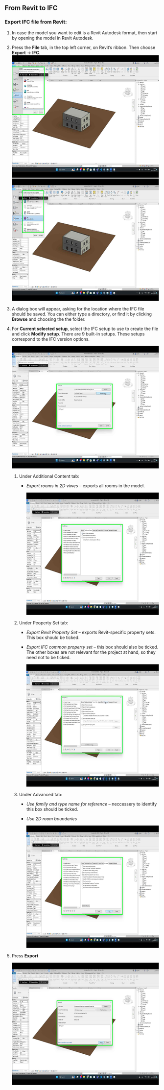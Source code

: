 ## From Revit to IFC
### Export IFC file from Revit:
1.  In case the model you want to edit is a Revit Autodesk format, then start by opening the model in Revit Autodesk. 
2.  Press the **File** tab, in the top left corner, on Revit’s ribbon. Then choose **Export** &rarr; **IFC**.
    <img src="./images/Punkt2_1.png" width="600" height="400"><img src="./images/Punkt2_2.png" width="600" height="400">
3.  A dialog box will appear, asking for the location where the IFC file should be saved. You can either type a directory, or find it by clicking **Browse** and choosing the the folder.
4.  For **Current selected setup**, select the IFC setup to use to create the file and click **Modify setup**. There are 9 built-in setups. These setups correspond to the IFC version options.
   
    <img src="./images/Punkt4.png" width="600" height="400">
    
    1. Under Additional Content tab:
       *    _Export rooms in 2D viwes_ – exports all rooms in the model.
         
               <img src="./images/Punkt_i.png" width="600" height="400">
               
    2. Under Peoperty Set tab:
       *    _Export Revit Property Set_ – exports Revit-specific property sets. This box should be ticked.
       *    _Export IFC common property set_ – this box should also be ticked. The other boxes are not relevant for the project at hand, so they need not to be ticked.
         
               <img src="./images/Punkt_ii.png" width="600" height="400">
               
    3. Under Advanced tab:
       *    _Use family and type name for reference_ – neccessery to identify this box should be ticked.
       *    _Use 2D room bounderies_
         
            <img src="./images/Punkt_iii.png" width="600" height="400">
            
6.	Press **Export**
   
    <img src="./images/Export.png" width="600" height="400">

